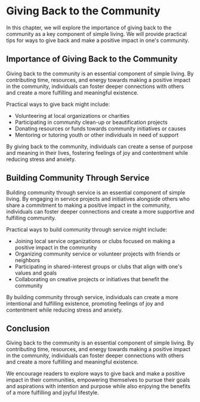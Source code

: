 # Giving Back to the Community

In this chapter, we will explore the importance of giving back to the community as a key component of simple living. We will provide practical tips for ways to give back and make a positive impact in one's community.

Importance of Giving Back to the Community
------------------------------------------

Giving back to the community is an essential component of simple living. By contributing time, resources, and energy towards making a positive impact in the community, individuals can foster deeper connections with others and create a more fulfilling and meaningful existence.

Practical ways to give back might include:

* Volunteering at local organizations or charities
* Participating in community clean-up or beautification projects
* Donating resources or funds towards community initiatives or causes
* Mentoring or tutoring youth or other individuals in need of support

By giving back to the community, individuals can create a sense of purpose and meaning in their lives, fostering feelings of joy and contentment while reducing stress and anxiety.

Building Community Through Service
----------------------------------

Building community through service is an essential component of simple living. By engaging in service projects and initiatives alongside others who share a commitment to making a positive impact in the community, individuals can foster deeper connections and create a more supportive and fulfilling community.

Practical ways to build community through service might include:

* Joining local service organizations or clubs focused on making a positive impact in the community
* Organizing community service or volunteer projects with friends or neighbors
* Participating in shared-interest groups or clubs that align with one's values and goals
* Collaborating on creative projects or initiatives that benefit the community

By building community through service, individuals can create a more intentional and fulfilling existence, promoting feelings of joy and contentment while reducing stress and anxiety.

Conclusion
----------

Giving back to the community is an essential component of simple living. By contributing time, resources, and energy towards making a positive impact in the community, individuals can foster deeper connections with others and create a more fulfilling and meaningful existence.

We encourage readers to explore ways to give back and make a positive impact in their communities, empowering themselves to pursue their goals and aspirations with intention and purpose while also enjoying the benefits of a more fulfilling and joyful lifestyle.
